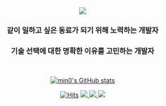 <div align=center>
<img src="https://capsule-render.vercel.app/api?type=waving&color=4e86c4&height=200&section=header&text=Jimmy's%20Github!&fontSize=80" />

### 같이 일하고 싶은 동료가 되기 위해 노력하는 개발자
### 기술 선택에 대한 명확한 이유를 고민하는 개발자

</br>

[![min0's GitHub stats](https://github-readme-stats.vercel.app/api?username=Jimmy-Jung&show_icons=true&theme=github_dark&count_private=true)](https://github.com/anuraghazra/github-readme-stats)


[![Hits](https://hits.seeyoufarm.com/api/count/incr/badge.svg?url=https%3A%2F%2Fgithub.com%2FJimmy-Jung&count_bg=%233B79BE&title_bg=%23555555&icon=github.svg&icon_color=%23E7E7E7&title=visited&edge_flat=false)](https://hits.seeyoufarm.com)
<a href="https://jimmy-ios.tistory.com">
		<img src="https://img.shields.io/badge/개발블로그-2f6098?style=flat&logo=tistory&logoColor=white" />
<a href="https://apps.apple.com/kr/app/%EB%8B%AC%EB%9F%AC%EB%AA%A8%EC%95%84-%EB%8B%AC%EB%9F%AC%ED%88%AC%EC%9E%90-%ED%95%84%EC%88%98%EC%95%B1/id6449301429">
		<img src="https://img.shields.io/badge/달러모아-295485?style=flat&logo=appstore&logoColor=white" />
<a href="https://apps.apple.com/kr/app/%EC%A7%90%ED%95%8F-%EC%9A%B4%EB%8F%99-%EA%B8%B0%EB%A1%9D-%ED%95%84%EC%88%98%EC%95%B1/id6470066708">
 		<img src="https://img.shields.io/badge/짐핏-295485?style=flat&logo=appstore&logoColor=white" />
</div>



